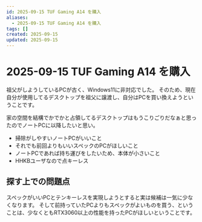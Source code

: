 ```yaml
---
id: 2025-09-15 TUF Gaming A14 を購入
aliases:
  - 2025-09-15 TUF Gaming A14 を購入
tags: []
created: 2025-09-15
updated: 2025-09-15
---
```


# 2025-09-15 TUF Gaming A14 を購入
祖父がしようしているPCが古く、Windows11に非対応でした。
そのため、現在自分が使用してるデスクトップを祖父に譲渡し、自分はPCを買い換えようということです。

家の空間を結構でかでかと占領してるデスクトップはもうこりごりだなぁと思ったのでノートPCに以降したいと思い。

- 掃除がしやすいノートPCがいいこと
- それでも前回よりもいいスペックのPCがほしいこと
- ノートPCであれば持ち運びをしたいため、本体が小さいこと
- HHKBユーザなので点キーレス


## 探す上での問題点
スペックがいいPCとテンキーレスを実現しようとすると実は候補は一気に少なくなります。
そして前持っていたPCよりもスペックがよいものを買う、ということは、少なくともRTX3060以上の性能を持ったPCがほしいということです。

